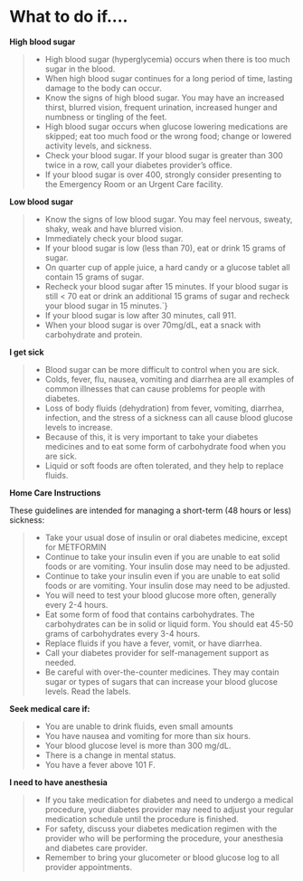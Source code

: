 # What to do if....

**High blood sugar**

> - High blood sugar (hyperglycemia) occurs when there is too much sugar in the blood.
> - When high blood sugar continues for a long period of time, lasting damage to the body can occur.
> - Know the signs of high blood sugar. You may have an increased thirst, blurred vision, frequent urination, increased hunger and numbness or tingling of the feet.
> - High blood sugar occurs when glucose lowering medications are skipped; eat too much food or the wrong food; change or lowered activity levels, and sickness.
> - Check your blood sugar. If your blood sugar is greater than 300 twice in a row, call your diabetes provider’s office.
> - If your blood sugar is over 400, strongly consider presenting to the Emergency Room or an Urgent Care facility.

**Low blood sugar**

> - Know the signs of low blood sugar. You may feel nervous, sweaty, shaky, weak and have blurred vision.
> - Immediately check your blood sugar.
> - If your blood sugar is low (less than 70), eat or drink 15 grams of sugar.
> - On quarter cup of apple juice, a hard candy or a glucose tablet all contain 15 grams of sugar.
> - Recheck your blood sugar after 15 minutes. If your blood sugar is still < 70 eat or drink an additional 15 grams of sugar and recheck your blood sugar in 15 minutes.`}
> - If your blood sugar is low after 30 minutes, call 911.
> - When your blood sugar is over 70mg/dL, eat a snack with carbohydrate and protein.

**I get sick**

> - Blood sugar can be more difficult to control when you are sick.
> - Colds, fever, flu, nausea, vomiting and diarrhea are all examples of common illnesses that can cause problems for people with diabetes.
> - Loss of body fluids (dehydration) from fever, vomiting, diarrhea, infection, and the stress of a sickness can all cause blood glucose levels to increase.
> - Because of this, it is very important to take your diabetes medicines and to eat some form of carbohydrate food when you are sick.
> - Liquid or soft foods are often tolerated, and they help to replace fluids.

**Home Care Instructions**

These guidelines are intended for managing a short-term (48 hours or
less) sickness:

> - Take your usual dose of insulin or oral diabetes medicine, except for METFORMIN
> - Continue to take your insulin even if you are unable to eat solid foods or are vomiting. Your insulin dose may need to be adjusted.
> - Continue to take your insulin even if you are unable to eat solid foods or are vomiting. Your insulin dose may need to be adjusted.
> - You will need to test your blood glucose more often, generally every 2-4 hours.
> - Eat some form of food that contains carbohydrates. The carbohydrates can be in solid or liquid form. You should eat 45-50 grams of carbohydrates every 3-4 hours.
> - Replace fluids if you have a fever, vomit, or have diarrhea.
> - Call your diabetes provider for self-management support as needed.
> - Be careful with over-the-counter medicines. They may contain sugar or types of sugars that can increase your blood glucose levels. Read the labels.

**Seek medical care if:**

> - You are unable to drink fluids, even small amounts
> - You have nausea and vomiting for more than six hours.
> - Your blood glucose level is more than 300 mg/dL.
> - There is a change in mental status.
> - You have a fever above 101 F.

**I need to have anesthesia**

> - If you take medication for diabetes and need to undergo a medical procedure, your diabetes provider may need to adjust your regular medication schedule until the procedure is finished.
> - For safety, discuss your diabetes medication regimen with the provider who will be performing the procedure, your anesthesia and diabetes care provider.
> - Remember to bring your glucometer or blood glucose log to all provider appointments.
